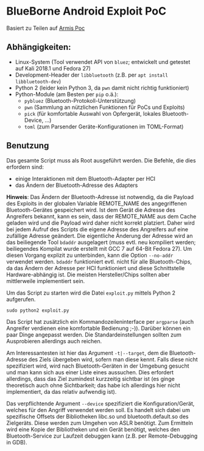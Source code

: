 # BlueBorne Android Exploit PoC

Basiert zu Teilen auf [Armis Poc](https://github.com/ArmisSecurity/blueborne/tree/master/android)

## Abhängigkeiten:

- Linux-System (Tool verwendet API von `bluez`; entwickelt und getestet auf Kali 2018.1 und Fedora 27)
- Development-Header der `libbluetooth` (z.B. per `apt install libbluetooth-dev`)
- Python 2 (leider kein Python 3, da `pwn` damit nicht richtig funktioniert)
- Python-Module (am Besten per `pip` o.ä.):
    - `pybluez` (Bluetooth-Protokoll-Unterstützung)
    - `pwn`     (Sammlung an nützlichen Funktionen für PoCs und Exploits)
    - `pick`    (für komfortable Auswahl von Opfergerät, lokales Bluetooth-Device, ...)
    - `toml`    (zum Parsender Geräte-Konfigurationen im TOML-Format)

## Benutzung

Das gesamte Script muss als Root ausgeführt werden. Die Befehle, die dies erfordern sind:

- einige Interaktionen mit dem Bluetooth-Adapter per HCI
- das Ändern der Bluetooth-Adresse des Adapters

**Hinweis**: Das Ändern der Bluetooth-Adresse ist notwendig, da die Payload des Exploits in der globalen Variable REMOTE_NAME des angegriffenen Bluetooth-Gerätes gespeichert wird. Ist dem Gerät die Adresse des Angreifers bekannt, kann es sein, dass der REMOTE_NAME aus dem Cache geladen wird und die Payload wird daher nicht korrekt platziert. Daher wird bei jedem Aufruf des Scripts die eigene Adresse des Angreifers auf eine zufällige Adresse geändert. Die eigentliche Änderung der Adresse wird an das beiliegende Tool `bdaddr` ausgelagert (muss evtl. neu kompiliert werden; beiliegendes Kompilat wurde erstellt mit GCC 7 auf 64-Bit Fedora 27). Um diesen Vorgang explizit zu unterbinden, kann die Option `--no-addr` verwendet werden. `bdaddr` funktioniert evtl. nicht für alle Bluetooth-Chips, da das Ändern der Adresse per HCI funktioniert und diese Schnittstelle Hardware-abhängig ist. Die meisten Hersteller/Chips sollten aber mittlerweile implementiert sein.

Um das Script zu starten wird die Datei `exploit.py` mittels Python 2 aufgerufen.

`sudo python2 exploit.py`

Das Script hat zusätzlich ein Kommandozeileninterface per `argparse` (auch Angreifer verdienen eine komfortable Bedienung ;-)). Darüber können ein paar Dinge angepasst werden. Die Standardeinstellungen sollten zum Ausprobieren allerdings auch reichen.

Am Interessantesten ist hier das Argument `-t|--target`, dem die Bluetooth-Adresse des Ziels übergeben wird, sofern man diese kennt. Falls diese nicht spezifiziert wird, wird nach Bluetooth-Geräten in der Umgebung gesucht und man kann sich aus einer Liste eines aussuchen. Dies erfordert allerdings, dass das Ziel zumindest kurzzeitig sichtbar ist (es ginge theoretisch auch ohne Sichtbarkeit; das habe ich allerdings hier nicht implementiert, da das relativ aufwendig ist).

Das verpflichtende Argument `--device` spezifiziert die Konfiguration/Gerät, welches für den Angriff verwendet werden soll. Es handelt sich dabei um spezifische Offsets der Bibliotheken libc.so und bluetooth.default.so des Zielgeräts. Diese werden zum Umgehen von ASLR benötigt. Zum Ermitteln wird eine Kopie der Bibliotheken und ein Gerät benötigt, welches den Bluetooth-Service zur Laufzeit debuggen kann (z.B. per Remote-Debugging in GDB).
